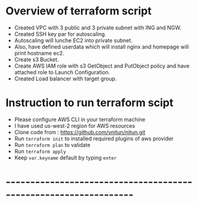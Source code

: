 # Overview of terraform script

 - Created VPC with 3 public and 3 private subnet with ING and NGW.
 - Created SSH key par for autoscaling.
 - Autoscaling will lunche  EC2 into private subnet.
 - Also, have defined userdata which will install nginx and homepage will print hostname ec2.
 - Create s3 Bucket.
 - Create AWS IAM role with s3 GetObject and PutObject policy and have attached role to Launch Configuration.
 - Created Load balancer with target group.


 # Instruction to run terraform scipt 

 - Please configure AWS CLI in your terraform machine
 - I have used us-west-2 region for AWS resources
 - Clone code from : https://github.com/vnitun/nitun.git
 - Run `terraform init` to installed required plugins of aws provider
 - Run `terraform plan` to validate 
 - Run `terraform apply`
 - Keep `var.keyname`  default by typing `enter`

 # ---------------------------------------------------------------- #
